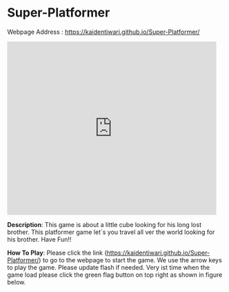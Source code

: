 # Super-Platformer

Webpage Address : https://kaidentiwari.github.io/Super-Platformer/

<iframe allowtransparency="true" width="485" height="402" src="https://scratch.mit.edu/projects/embed/245187966/?autostart=true" frameborder="0" allowfullscreen="true"></iframe>


**Description**: This game is about a little cube looking for his long lost brother. This platformer game let`s you travel all ver the world looking for his brother. Have Fun!!

**How To Play**: Please click the link (https://kaidentiwari.github.io/Super-Platformer/) to go to the webpage to start the game. We use the arrow keys to play the game. Please update flash if needed. Very ist time when the game load please click the green flag button on top right as shown in figure below.



